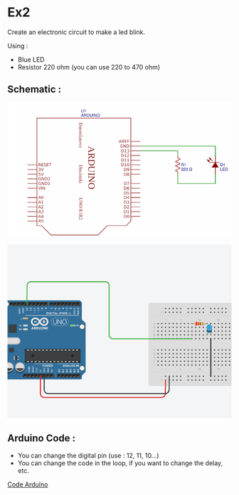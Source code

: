 # Ex2 

Create an electronic circuit to make a led blink. 

Using : 

- Blue LED
- Resistor 220 ohm (you can use 220 to 470 ohm) 

## Schematic : 

![Electronic Schematic](./electronic-schematic.png)

![Arduino Schematic](./arduino-schematic.png)

## Arduino Code : 

- You can change the digital pin (use : 12, 11, 10...)
- You can change the code in the loop, if you want to change the delay, etc. 

[Code Arduino](./led-blink.ino)
